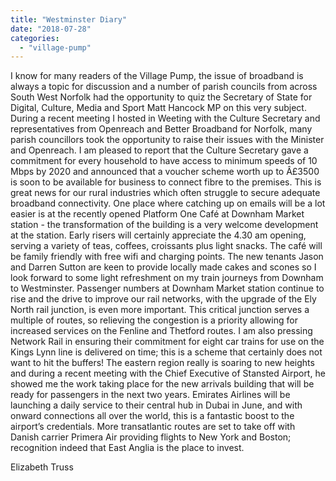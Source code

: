 ```yaml
---
title: "Westminster Diary"
date: "2018-07-28"
categories: 
  - "village-pump"
---
```


I know for many readers of the Village Pump, the issue of broadband is always a topic for discussion and a number of parish councils from across South West Norfolk had the opportunity to quiz the Secretary of State for Digital, Culture, Media and Sport Matt Hancock MP on this very subject. During a recent meeting I hosted in Weeting with the Culture Secretary and representatives from Openreach and Better Broadband for Norfolk, many parish councillors took the opportunity to raise their issues with the Minister and Openreach. I am pleased to report that the Culture Secretary gave a commitment for every household to have access to minimum speeds of 10 Mbps by 2020 and announced that a voucher scheme worth up to Â£3500 is soon to be available for business to connect fibre to the premises. This is great news for our rural industries which often struggle to secure adequate broadband connectivity. One place where catching up on emails will be a lot easier is at the recently opened Platform One Café at Downham Market station - the transformation of the building is a very welcome development at the station. Early risers will certainly appreciate the 4.30 am opening, serving a variety of teas, coffees, croissants plus light snacks. The café will be family friendly with free wifi and charging points. The new tenants Jason and Darren Sutton are keen to provide locally made cakes and scones so I look forward to some light refreshment on my train journeys from Downham to Westminster. Passenger numbers at Downham Market station continue to rise and the drive to improve our rail networks, with the upgrade of the Ely North rail junction, is even more important. This critical junction serves a multiple of routes, so relieving the congestion is a priority allowing for increased services on the Fenline and Thetford routes. I am also pressing Network Rail in ensuring their commitment for eight car trains for use on the Kings Lynn line is delivered on time; this is a scheme that certainly does not want to hit the buffers! The eastern region really is soaring to new heights and during a recent meeting with the Chief Executive of Stansted Airport, he showed me the work taking place for the new arrivals building that will be ready for passengers in the next two years. Emirates Airlines will be launching a daily service to their central hub in Dubai in June, and with onward connections all over the world, this is a fantastic boost to the airport’s credentials. More transatlantic routes are set to take off with Danish carrier Primera Air providing flights to New York and Boston; recognition indeed that East Anglia is the place to invest.

Elizabeth Truss
